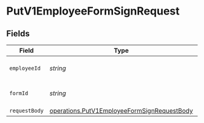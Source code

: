 # PutV1EmployeeFormSignRequest


## Fields

| Field                                                                                                      | Type                                                                                                       | Required                                                                                                   | Description                                                                                                |
| ---------------------------------------------------------------------------------------------------------- | ---------------------------------------------------------------------------------------------------------- | ---------------------------------------------------------------------------------------------------------- | ---------------------------------------------------------------------------------------------------------- |
| `employeeId`                                                                                               | *string*                                                                                                   | :heavy_check_mark:                                                                                         | The UUID of the employee                                                                                   |
| `formId`                                                                                                   | *string*                                                                                                   | :heavy_check_mark:                                                                                         | The ID or UUID of the form                                                                                 |
| `requestBody`                                                                                              | [operations.PutV1EmployeeFormSignRequestBody](../../models/operations/putv1employeeformsignrequestbody.md) | :heavy_minus_sign:                                                                                         | N/A                                                                                                        |